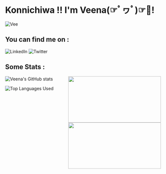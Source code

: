 # Konnichiwa !! I'm Veena(☞ﾟヮﾟ)☞💝!

![Vee](https://user-images.githubusercontent.com/38048590/146051543-f81bcad9-5a7d-4c7e-b0b5-410d291178be.gif)

## You can find me on :

![LinkedIn](https://img.shields.io/badge/linkedin-%230077B5.svg?style=for-the-badge&logo=linkedin&logoColor=white)
![Twitter](https://img.shields.io/badge/Twitter-%231DA1F2.svg?style=for-the-badge&logo=Twitter&logoColor=white) 


## Some Stats :
![Veena's GitHub stats](https://github-readme-stats.vercel.app/api?username=veenasnair18&show_icons=true&theme=merko)
<img align="right" width="300" height="150" src= "https://user-images.githubusercontent.com/38048590/146056748-9c6be3b7-fe4d-4cd7-9681-19e7919be92d.gif" >


![Top Languages Used](https://github-readme-stats.vercel.app/api/top-langs/?username=veenasnair18&hide=javascript,css,scss,html&theme=merko)
<img align="right" width="300" height="150" src = "https://user-images.githubusercontent.com/38048590/146058407-a3b5286d-01ad-4779-8194-64eebc57cbc5.gif " >


